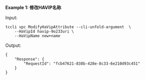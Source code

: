 **Example 1: 修改HAVIP名称**



Input: 

```
tccli vpc ModifyHaVipAttribute --cli-unfold-argument  \
    --HaVipId havip-9o233uri \
    --HaVipName new+name
```

Output: 
```
{
    "Response": {
        "RequestId": "fcb47621-838b-428e-8c33-6e210d93c451"
    }
}
```

